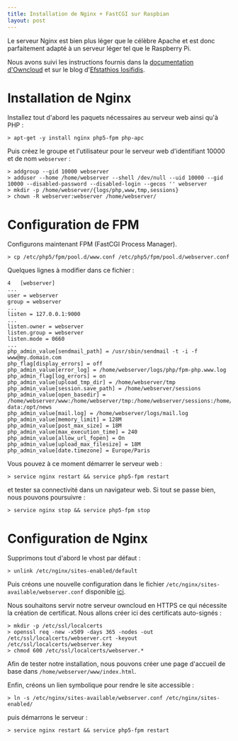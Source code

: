 ```yaml
---
title: Installation de Nginx + FastCGI sur Raspbian
layout: post
---
```


Le serveur Nginx est bien plus léger que le célèbre Apache et est donc parfaitement adapté à un serveur léger tel que le Raspberry Pi.

Nous avons suivi les instructions fournis dans la [documentation d'Owncloud](http://doc.owncloud.org/server/8.0/admin_manual/installation/nginx_configuration.html) et sur le blog d'[Efstathios Iosifidis](http://eiosifidis.blogspot.fr/2014/06/owncloud-on-raspberry-pi-moebious-nginx.html).

# Installation de Nginx

Installez tout d'abord les paquets nécessaires au serveur web ainsi qu'à PHP&nbsp;:

	> apt-get -y install nginx php5-fpm php-apc

Puis créez le groupe et l'utilisateur pour le serveur web d'identifiant 10000 et de nom `webserver`&nbsp;:

	> addgroup --gid 10000 webserver
	> adduser --home /home/webserver --shell /dev/null --uid 10000 --gid 10000 --disabled-password --disabled-login --gecos '' webserver
	> mkdir -p /home/webserver/{logs/php,www,tmp,sessions}
	> chown -R webserver:webserver /home/webserver/

# Configuration de FPM

Configurons maintenant FPM (FastCGI Process Manager).

	> cp /etc/php5/fpm/pool.d/www.conf /etc/php5/fpm/pool.d/webserver.conf

Quelques lignes à modifier dans ce fichier&nbsp;:

	4	[webserver]
	...
	user = webserver
	group = webserver
	...
	listen = 127.0.0.1:9000
	...
	listen.owner = webserver
	listen.group = webserver
	listen.mode = 0660
	...
	php_admin_value[sendmail_path] = /usr/sbin/sendmail -t -i -f www@my.domain.com
	php_flag[display_errors] = off 
	php_admin_value[error_log] = /home/webserver/logs/php/fpm-php.www.log
	php_admin_flag[log_errors] = on
	php_admin_value[upload_tmp_dir] = /home/webserver/tmp
	php_admin_value[session.save_path] = /home/webserver/sessions
	php_admin_value[open_basedir] = /home/webserver/www:/home/webserver/tmp:/home/webserver/sessions:/home/pi/owncloud-data:/opt/news
	php_admin_value[mail.log] = /home/webserver/logs/mail.log
	php_admin_value[memory_limit] = 128M
	php_admin_value[post_max_size] = 18M 
	php_admin_value[max_execution_time] = 240 
	php_admin_value[allow_url_fopen] = On 
	php_admin_value[upload_max_filesize] = 18M 
	php_admin_value[date.timezone] = Europe/Paris

Vous pouvez à ce moment démarrer le serveur web&nbsp;:

	> service nginx restart && service php5-fpm restart

et tester sa connectivité dans un navigateur web. Si tout se passe bien, nous pouvons poursuivre&nbsp;:

	> service nginx stop && service php5-fpm stop

# Configuration de Nginx

Supprimons tout d'abord le vhost par défaut&nbsp;:

	> unlink /etc/nginx/sites-enabled/default

Puis créons une nouvelle configuration dans le fichier `/etc/nginx/sites-available/webserver.conf` disponible [ici](/files/webserver.conf).

Nous souhaitons servir notre serveur owncloud en HTTPS ce qui nécessite la création de certificat. Nous allons créer ici des certificats auto-signés&nbsp;:

	> mkdir -p /etc/ssl/localcerts
	> openssl req -new -x509 -days 365 -nodes -out /etc/ssl/localcerts/webserver.crt -keyout /etc/ssl/localcerts/webserver.key
	> chmod 600 /etc/ssl/localcerts/webserver.*

Afin de tester notre installation, nous pouvons créer une page d'accueil de base dans `/home/webserver/www/index.html`.

Enfin, créons un lien symbolique pour rendre le site accessible&nbsp;:

	> ln -s /etc/nginx/sites-available/webserver.conf /etc/nginx/sites-enabled/

puis démarrons le serveur&nbsp;:

	> service nginx restart && service php5-fpm restart

